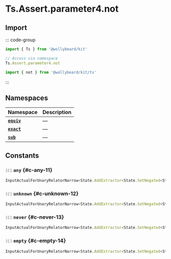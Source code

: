 # Ts.Assert.parameter4.not

## Import

::: code-group

```typescript [Namespace]
import { Ts } from '@wollybeard/kit'

// Access via namespace
Ts.Assert.parameter4.not
```

```typescript [Barrel]
import { not } from '@wollybeard/kit/ts'
```

:::

## Namespaces

| Namespace                                          | Description |
| -------------------------------------------------- | ----------- |
| [**`equiv`**](/api/ts/assert/parameter4/not/equiv) | —           |
| [**`exact`**](/api/ts/assert/parameter4/not/exact) | —           |
| [**`sub`**](/api/ts/assert/parameter4/not/sub)     | —           |

## Constants

### <span style="opacity: 0.6; font-weight: normal; font-size: 0.85em;">`[C]`</span> `any`<SourceLink inline href="https://github.com/jasonkuhrt/kit/blob/main/./src/utils/ts/assert/builder-generated/parameter4/not/$$.ts#L11" /> {#c-any-11}

```typescript
InputActualForUnaryRelatorNarrow<State.AddExtractor<State.SetNegated<State.Empty>, Parameter4>, "any">
```

### <span style="opacity: 0.6; font-weight: normal; font-size: 0.85em;">`[C]`</span> `unknown`<SourceLink inline href="https://github.com/jasonkuhrt/kit/blob/main/./src/utils/ts/assert/builder-generated/parameter4/not/$$.ts#L12" /> {#c-unknown-12}

```typescript
InputActualForUnaryRelatorNarrow<State.AddExtractor<State.SetNegated<State.Empty>, Parameter4>, "unknown">
```

### <span style="opacity: 0.6; font-weight: normal; font-size: 0.85em;">`[C]`</span> `never`<SourceLink inline href="https://github.com/jasonkuhrt/kit/blob/main/./src/utils/ts/assert/builder-generated/parameter4/not/$$.ts#L13" /> {#c-never-13}

```typescript
InputActualForUnaryRelatorNarrow<State.AddExtractor<State.SetNegated<State.Empty>, Parameter4>, "never">
```

### <span style="opacity: 0.6; font-weight: normal; font-size: 0.85em;">`[C]`</span> `empty`<SourceLink inline href="https://github.com/jasonkuhrt/kit/blob/main/./src/utils/ts/assert/builder-generated/parameter4/not/$$.ts#L14" /> {#c-empty-14}

```typescript
InputActualForUnaryRelatorNarrow<State.AddExtractor<State.SetNegated<State.Empty>, Parameter4>, "empty">
```

